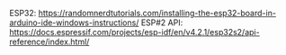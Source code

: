 ESP32: https://randomnerdtutorials.com/installing-the-esp32-board-in-arduino-ide-windows-instructions/
ESP#2 API: https://docs.espressif.com/projects/esp-idf/en/v4.2.1/esp32s2/api-reference/index.html/

